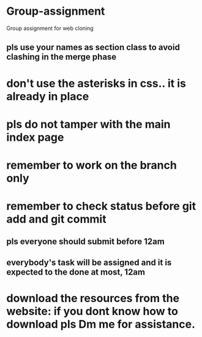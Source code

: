 # Group-assignment
Group assignment for web cloning
## pls use your names as section class to avoid clashing in the merge phase
# don't use the asterisks in css.. it is already in place
# pls do not tamper with the main index page
# remember to work on the branch only
# remember to check status before git add and git commit
## pls everyone should submit before 12am
## everybody's task will be assigned and it is expected to the done at most, 12am
# download the resources from the website: if you dont know how to download pls Dm me for assistance.